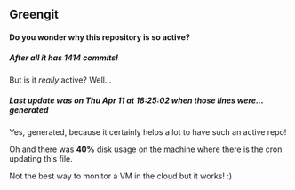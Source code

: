 ## Greengit

#### Do you wonder why this repository is so active?

##### After all it has 1414 commits!

But is it *really* active? Well...

##### Last update was on Thu Apr 11 at 18:25:02 when those lines were... generated

Yes, generated, because it certainly helps a lot to have such an active repo!

Oh and there was **40%** disk usage on the machine
where there is the cron updating this file.

Not the best way to monitor a VM in the cloud but it works! :)
